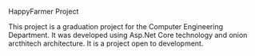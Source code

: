 HappyFarmer Project

This project is a graduation project for the Computer Engineering Department. It was developed using Asp.Net Core technology and onion arcthitech architecture.
It is a project open to development.
